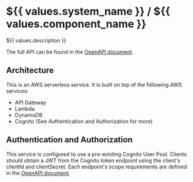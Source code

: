 # ${{ values.system_name }} / ${{ values.component_name }}

${{ values.description }}

The full API can be found in the [OpenAPI document](./openapi.yaml).

## Architecture
This is an AWS serverless service. It is built on top of the following AWS services:
* API Gateway
* Lambda
* DynamoDB
* Cognito (See Authentication and Authorization for more)

## Authentication and Authorization
This service is configured to use a pre-existing Cognito User Pool. Clients should obtain a JWT from the Cognito token endpoint using the client's clientId and clientSecret. Each endpoint's scope requirements are defined in the [OpenAPI document](./openapi.yaml).
